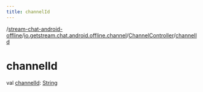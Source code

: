 ```yaml
---
title: channelId
---
```

/[stream-chat-android-offline](../../index.md)/[io.getstream.chat.android.offline.channel](../index.md)/[ChannelController](index.md)/[channelId](channelId.md)  
  
  
  
# channelId  
val [channelId](channelId.md): [String](https://kotlinlang.org/api/latest/jvm/stdlib/kotlin/-string/index.html)
